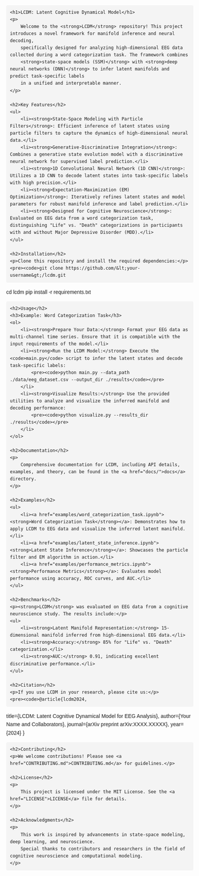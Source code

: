 <!DOCTYPE html>
<html lang="en">
<head>
    <meta charset="UTF-8">
    <meta name="viewport" content="width=device-width, initial-scale=1.0">
    <title>LCDM: Latent Cognitive Dynamical Model</title>
    <style>
        body {
            font-family: Arial, sans-serif;
            line-height: 1.6;
            margin: 0;
            padding: 0 20px;
        }
        h1, h2, h3 {
            color: #333;
        }
        code {
            background-color: #f4f4f4;
            padding: 2px 4px;
            border-radius: 4px;
        }
        pre {
            background-color: #f4f4f4;
            padding: 10px;
            border-radius: 4px;
            overflow-x: auto;
        }
        a {
            color: #007BFF;
            text-decoration: none;
        }
        a:hover {
            text-decoration: underline;
        }
    </style>
</head>
<body>

    <h1>LCDM: Latent Cognitive Dynamical Model</h1>
    <p>
        Welcome to the <strong>LCDM</strong> repository! This project introduces a novel framework for manifold inference and neural decoding,
        specifically designed for analyzing high-dimensional EEG data collected during a word categorization task. The framework combines
        <strong>state-space models (SSM)</strong> with <strong>deep neural networks (DNN)</strong> to infer latent manifolds and predict task-specific labels
        in a unified and interpretable manner.
    </p>

    <h2>Key Features</h2>
    <ul>
        <li><strong>State-Space Modeling with Particle Filters</strong>: Efficient inference of latent states using particle filters to capture the dynamics of high-dimensional neural data.</li>
        <li><strong>Generative-Discriminative Integration</strong>: Combines a generative state evolution model with a discriminative neural network for supervised label prediction.</li>
        <li><strong>1D Convolutional Neural Network (1D CNN)</strong>: Utilizes a 1D CNN to decode latent states into task-specific labels with high precision.</li>
        <li><strong>Expectation-Maximization (EM) Optimization</strong>: Iteratively refines latent states and model parameters for robust manifold inference and label prediction.</li>
        <li><strong>Designed for Cognitive Neuroscience</strong>: Evaluated on EEG data from a word categorization task, distinguishing "Life" vs. "Death" categorizations in participants with and without Major Depressive Disorder (MDD).</li>
    </ul>

    <h2>Installation</h2>
    <p>Clone this repository and install the required dependencies:</p>
    <pre><code>git clone https://github.com/&lt;your-username&gt;/lcdm.git
cd lcdm
pip install -r requirements.txt</code></pre>

    <h2>Usage</h2>
    <h3>Example: Word Categorization Task</h3>
    <ol>
        <li><strong>Prepare Your Data:</strong> Format your EEG data as multi-channel time series. Ensure that it is compatible with the input requirements of the model.</li>
        <li><strong>Run the LCDM Model:</strong> Execute the <code>main.py</code> script to infer the latent states and decode task-specific labels:
            <pre><code>python main.py --data_path ./data/eeg_dataset.csv --output_dir ./results</code></pre>
        </li>
        <li><strong>Visualize Results:</strong> Use the provided utilities to analyze and visualize the inferred manifold and decoding performance:
            <pre><code>python visualize.py --results_dir ./results</code></pre>
        </li>
    </ol>

    <h2>Documentation</h2>
    <p>
        Comprehensive documentation for LCDM, including API details, examples, and theory, can be found in the <a href="docs/">docs</a> directory.
    </p>

    <h2>Examples</h2>
    <ul>
        <li><a href="examples/word_categorization_task.ipynb"><strong>Word Categorization Task</strong></a>: Demonstrates how to apply LCDM to EEG data and visualize the inferred latent manifold.</li>
        <li><a href="examples/latent_state_inference.ipynb"><strong>Latent State Inference</strong></a>: Showcases the particle filter and EM algorithm in action.</li>
        <li><a href="examples/performance_metrics.ipynb"><strong>Performance Metrics</strong></a>: Evaluates model performance using accuracy, ROC curves, and AUC.</li>
    </ul>

    <h2>Benchmarks</h2>
    <p><strong>LCDM</strong> was evaluated on EEG data from a cognitive neuroscience study. The results include:</p>
    <ul>
        <li><strong>Latent Manifold Representation:</strong> 15-dimensional manifold inferred from high-dimensional EEG data.</li>
        <li><strong>Accuracy:</strong> 85% for "Life" vs. "Death" categorization.</li>
        <li><strong>AUC:</strong> 0.91, indicating excellent discriminative performance.</li>
    </ul>

    <h2>Citation</h2>
    <p>If you use LCDM in your research, please cite us:</p>
    <pre><code>@article{lcdm2024,
  title={LCDM: Latent Cognitive Dynamical Model for EEG Analysis},
  author={Your Name and Collaborators},
  journal={arXiv preprint arXiv:XXXX.XXXXX},
  year={2024}
}</code></pre>

    <h2>Contributing</h2>
    <p>We welcome contributions! Please see <a href="CONTRIBUTING.md">CONTRIBUTING.md</a> for guidelines.</p>

    <h2>License</h2>
    <p>
        This project is licensed under the MIT License. See the <a href="LICENSE">LICENSE</a> file for details.
    </p>

    <h2>Acknowledgments</h2>
    <p>
        This work is inspired by advancements in state-space modeling, deep learning, and neuroscience.
        Special thanks to contributors and researchers in the field of cognitive neuroscience and computational modeling.
    </p>

</body>
</html>
